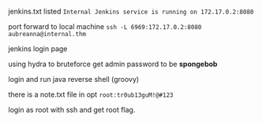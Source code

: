 jenkins.txt listed
`Internal Jenkins service is running on 172.17.0.2:8080`

port forward to local machine `ssh -L 6969:172.17.0.2:8080 aubreanna@internal.thm`

jenkins login page

using hydra to bruteforce get admin password to be **spongebob**

login and run java reverse shell (groovy)


there is a note.txt file in opt
`root:tr0ub13guM!@#123`

login as root with ssh and get root flag.